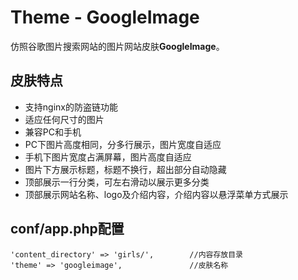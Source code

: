 # Theme - GoogleImage

仿照谷歌图片搜索网站的图片网站皮肤**GoogleImage**。


## 皮肤特点

* 支持nginx的防盗链功能
* 适应任何尺寸的图片
* 兼容PC和手机
* PC下图片高度相同，分多行展示，图片宽度自适应
* 手机下图片宽度占满屏幕，图片高度自适应
* 图片下方展示标题，标题不换行，超出部分自动隐藏
* 顶部展示一行分类，可左右滑动以展示更多分类
* 顶部展示网站名称、logo及介绍内容，介绍内容以悬浮菜单方式展示


## conf/app.php配置

```
'content_directory' => 'girls/',        //内容存放目录
'theme' => 'googleimage',               //皮肤名称
```
